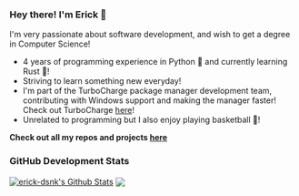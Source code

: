 ### Hey there! I'm Erick 👋

I'm very passionate about software development, and wish to get a degree in Computer Science!

* 4 years of programming experience in Python 🐍 and currently learning Rust 🦀!
* Striving to learn something new everyday!
* I'm part of the TurboCharge package manager development team, contributing with Windows support and making the manager faster! Check out TurboCharge [here](https://github.com/erick-dsnk/TurboCharge)!
* Unrelated to programming but I also enjoy playing basketball 🏀!

**Check out all my repos and projects [here](https://github.com/erick-dsnk?tab=repositories)**

### GitHub Development Stats
<a href="https://github.com/erick-dsnk">
<img align="center" alt="erick-dsnk's Github Stats" src="https://github-readme-stats.codestackr.vercel.app/api?username=erick-dsnk&show_icons=true&hide_border=true&count_private=true&include_all_commits=true&theme=radical" /></a>

<a href="https://github.com/erick-dsnk">
  <img align="center" src="https://github-readme-stats.anuraghazra1.vercel.app/api/top-langs/?username=erick-dsnk&layout=compact&theme=radical" />
</a>

<script src="https://www.hackthebox.eu/badge/416507"></script>
